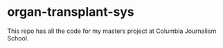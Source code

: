 # organ-transplant-sys
This repo has all the code for my masters project at Columbia Journalism School.
